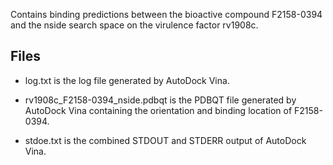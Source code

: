 Contains binding predictions between the bioactive compound F2158-0394 and the nside search space on the virulence factor rv1908c.

## Files

- log.txt is the log file generated by AutoDock Vina.

- rv1908c_F2158-0394_nside.pdbqt is the PDBQT file generated by AutoDock Vina containing the orientation and binding location of F2158-0394.

- stdoe.txt is the combined STDOUT and STDERR output of AutoDock Vina.

